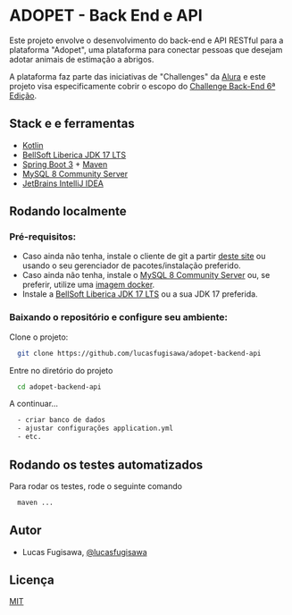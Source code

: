 # ADOPET - Back End e API

Este projeto envolve o desenvolvimento do back-end e API RESTful para a plataforma "Adopet", uma plataforma para conectar pessoas que desejam adotar animais de estimação a abrigos.

A plataforma faz parte das iniciativas de "Challenges" da [Alura](https://alura.com.br/) e este projeto visa especificamente cobrir o escopo do [Challenge Back-End 6ª Edição](https://www.alura.com.br/challenges/back-end-6).


## Stack e e ferramentas

 - [Kotlin](https://kotlinlang.org/)
 - [BellSoft Liberica JDK 17 LTS](https://bell-sw.com/)
 - [Spring Boot 3](https://spring.io/projects/spring-boot) + [Maven](https://maven.apache.org/)
 - [MySQL 8 Community Server](https://dev.mysql.com/downloads/mysql/)
 - [JetBrains IntelliJ IDEA](https://www.jetbrains.com/idea/)


## Rodando localmente

### Pré-requisitos:
- Caso ainda não tenha, instale o cliente de git a partir [deste site](https://git-scm.com/) ou usando o seu gerenciador de pacotes/instalação preferido.
- Caso ainda não tenha, instale o [MySQL 8 Community Server](https://dev.mysql.com/downloads/mysql/) ou, se preferir, utilize uma [imagem docker](https://hub.docker.com/_/mysql).
- Instale a [BellSoft Liberica JDK 17 LTS](https://bell-sw.com/) ou a sua JDK 17 preferida.

### Baixando o repositório e configure seu ambiente:

Clone o projeto:
```bash
  git clone https://github.com/lucasfugisawa/adopet-backend-api
```

Entre no diretório do projeto
```bash
  cd adopet-backend-api
```

A continuar...
```bash
  - criar banco de dados
  - ajustar configurações application.yml
  - etc.
```


## Rodando os testes automatizados

Para rodar os testes, rode o seguinte comando

```bash
  maven ...
```


## Autor

- Lucas Fugisawa, [@lucasfugisawa](https://www.github.com/lucasfugisawa)


## Licença

[MIT](https://choosealicense.com/licenses/mit/)

